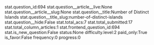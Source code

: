 stat.question_id:694
stat.question__article__live:None
stat.question__article__slug:None
stat.question__title:Number of Distinct Islands
stat.question__title_slug:number-of-distinct-islands
stat.question__hide:False
stat.total_acs:7
stat.total_submitted:17
stat.total_column_articles:1
stat.frontend_question_id:694
stat.is_new_question:False
status:None
difficulty.level:2
paid_only:True
is_favor:False
frequency:0
progress:0
